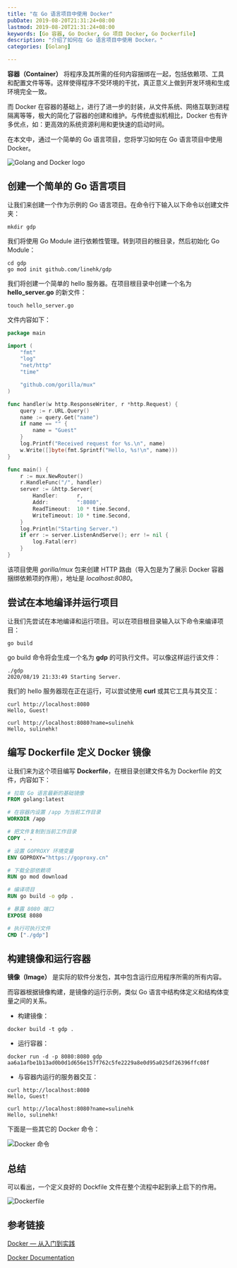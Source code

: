 ```yaml
---
title: "在 Go 语言项目中使用 Docker"
pubDate: 2019-08-20T21:31:24+08:00
lastmod: 2019-08-20T21:31:24+08:00
keywords: [Go 容器, Go Docker, Go 项目 Docker, Go Dockerfile]
description: "介绍了如何在 Go 语言项目中使用 Docker。"
categories: [Golang]

---
```


**容器（Container）** 将程序及其所需的任何内容捆绑在一起，包括依赖项、工具和配置文件等等。这样使得程序不受环境的干扰，真正意义上做到开发环境和生成环境完全一致。

而 Docker 在容器的基础上，进行了进一步的封装，从文件系统、网络互联到进程隔离等等，极大的简化了容器的创建和维护。与传统虚拟机相比，Docker 也有许多优点，如：更高效的系统资源利用和更快速的启动时间。

在本文中，通过一个简单的 Go 语言项目，您将学习如何在 Go 语言项目中使用 Docker。

<!--more-->

![Golang and Docker logo](/images/using-docker-on-golang-project/golang-and-docker-logo.webp "Golang and Docker logo")

## 创建一个简单的 Go 语言项目

让我们来创建一个作为示例的 Go 语言项目。在命令行下输入以下命令以创建文件夹：

```shell
mkdir gdp
```

我们将使用 Go Module 进行依赖性管理。转到项目的根目录，然后初始化 Go Module：

```shell
cd gdp
go mod init github.com/linehk/gdp
```

我们将创建一个简单的 hello 服务器。在项目根目录中创建一个名为 **hello_server.go** 的新文件：

```shell
touch hello_server.go
```

文件内容如下：

```go
package main

import (
	"fmt"
	"log"
	"net/http"
	"time"

	"github.com/gorilla/mux"
)

func handler(w http.ResponseWriter, r *http.Request) {
	query := r.URL.Query()
	name := query.Get("name")
	if name == "" {
		name = "Guest"
	}
	log.Printf("Received request for %s.\n", name)
	w.Write([]byte(fmt.Sprintf("Hello, %s!\n", name)))
}

func main() {
	r := mux.NewRouter()
	r.HandleFunc("/", handler)
	server := &http.Server{
		Handler:      r,
		Addr:         ":8080",
		ReadTimeout:  10 * time.Second,
		WriteTimeout: 10 * time.Second,
	}
	log.Println("Starting Server.")
	if err := server.ListenAndServe(); err != nil {
		log.Fatal(err)
	}
}
```

该项目使用 *gorilla/mux* 包来创建 HTTP 路由（导入包是为了展示 Docker 容器捆绑依赖项的作用），地址是 *localhost:8080*。

## 尝试在本地编译并运行项目

让我们先尝试在本地编译和运行项目。可以在项目根目录输入以下命令来编译项目：

```shell
go build
```

go build 命令将会生成一个名为 **gdp** 的可执行文件。可以像这样运行该文件：

```shell
./gdp
2020/08/19 21:33:49 Starting Server.
```

我们的 hello 服务器现在正在运行，可以尝试使用 **curl** 或其它工具与其交互：

```shell
curl http://localhost:8080
Hello, Guest!
```

```shell
curl http://localhost:8080?name=sulinehk
Hello, sulinehk!
```

## 编写 Dockerfile 定义 Docker 镜像

让我们来为这个项目编写 **Dockerfile**，在根目录创建文件名为 Dockerfile 的文件，内容如下：

```dockerfile
# 拉取 Go 语言最新的基础镜像
FROM golang:latest

# 在容器内设置 /app 为当前工作目录
WORKDIR /app

# 把文件复制到当前工作目录
COPY . .

# 设置 GOPROXY 环境变量
ENV GOPROXY="https://goproxy.cn"

# 下载全部依赖项
RUN go mod download

# 编译项目
RUN go build -o gdp .

# 暴露 8080 端口
EXPOSE 8080

# 执行可执行文件
CMD ["./gdp"]
```

## 构建镜像和运行容器

**镜像（Image）** 是实际的软件分发包，其中包含运行应用程序所需的所有内容。

而容器根据镜像构建，是镜像的运行示例，类似 Go 语言中结构体定义和结构体变量之间的关系。

* 构建镜像：

```shell
docker build -t gdp .
```

* 运行容器：

```shell
docker run -d -p 8080:8080 gdp
aa6a1afbe1b13ad0b0d1d656e157f762c5fe2229a8e0d95a025df26396ffc08f
```

* 与容器内运行的服务器交互：

```shell
curl http://localhost:8080
Hello, Guest!
```

```shell
curl http://localhost:8080?name=sulinehk
Hello, sulinehk!
```

下面是一些其它的 Docker 命令：

![Docker 命令](/images/using-docker-on-golang-project/docker-command.webp "Docker 命令")

## 总结

可以看出，一个定义良好的 Dockfile 文件在整个流程中起到承上启下的作用。

![Dockerfile](/images/using-docker-on-golang-project/dockerfile.webp "Dockerfile")

## 参考链接

[Docker — 从入门到实践](https://yeasy.gitbooks.io/docker_practice/ "Docker — 从入门到实践")

[Docker Documentation](https://docs.docker.com/ "Docker Documentation")
